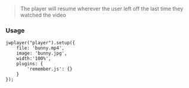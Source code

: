 > The player will resume wherever the user left off the last time they watched the video

### Usage
```
jwplayer("player").setup({
    file: 'bunny.mp4',
    image: 'bunny.jpg',
    width:'100%',
    plugins: {
        'remember.js': {}
    }
});
```
